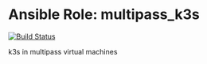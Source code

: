 # Ansible Role: multipass_k3s
[![Build Status](https://travis-ci.com/tomaszwostal/multipass-k3s.svg?branch=master)](https://travis-ci.com/github/tomaszwostal/multipass-k3s)

k3s in multipass virtual machines
